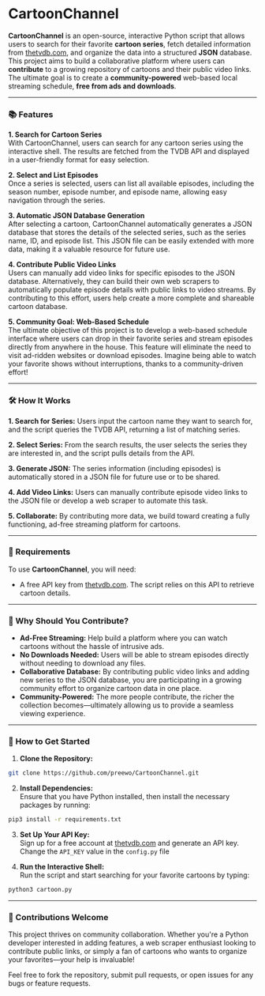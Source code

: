# CartoonChannel

**CartoonChannel** is an open-source, interactive 
Python script that allows users to search for their favorite 
**cartoon series**, fetch detailed information from [thetvdb.com](https://thetvdb.com), 
and organize the data into a structured **JSON** database. 
This project aims to build a collaborative platform where users 
can **contribute** to a growing repository of cartoons and their 
public video links. The ultimate goal is to create a **community-powered** 
web-based local streaming schedule, **free from ads and downloads**.

---

### 📚 Features
**1. Search for Cartoon Series** \
With CartoonChannel, users can search for any cartoon series using the interactive shell. The results are fetched from the TVDB API and displayed in a user-friendly format for easy selection.

**2. Select and List Episodes** \
Once a series is selected, users can list all available episodes, including the season number, episode number, and episode name, allowing easy navigation through the series.

**3. Automatic JSON Database Generation** \
After selecting a cartoon, CartoonChannel automatically generates a JSON database that stores the details of the selected series, such as the series name, ID, and episode list. This JSON file can be easily extended with more data, making it a valuable resource for future use.

**4. Contribute Public Video Links** \
Users can manually add video links for specific episodes to the JSON database. Alternatively, they can build their own web scrapers to automatically populate episode details with public links to video streams. By contributing to this effort, users help create a more complete and shareable cartoon database.

**5. Community Goal: Web-Based Schedule** \
The ultimate objective of this project is to develop a web-based schedule interface where users can drop in their favorite series and stream episodes directly from anywhere in the house. This feature will eliminate the need to visit ad-ridden websites or download episodes. Imagine being able to watch your favorite shows without interruptions, thanks to a community-driven effort!

---
### 🛠 How It Works
**1. Search for Series:** Users input the cartoon name they want to search for, and the script queries the TVDB API, returning a list of matching series.

**2. Select Series:** From the search results, the user selects the series they are interested in, and the script pulls details from the API.

**3. Generate JSON:** The series information (including episodes) is automatically stored in a JSON file for future use or to be shared.

**4. Add Video Links:** Users can manually contribute episode video links to the JSON file or develop a web scraper to automate this task.

**5. Collaborate:** By contributing more data, we build toward creating a fully functioning, ad-free streaming platform for cartoons.

---
### 🔑 Requirements
To use **CartoonChannel**, you will need:

- A free API key from [thetvdb.com](https://thetvdb.com). The script relies on this API to retrieve cartoon details.

---
### 🌟 Why Should You Contribute?
- **Ad-Free Streaming:** Help build a platform where you can watch cartoons without the hassle of intrusive ads.
- **No Downloads Needed:** Users will be able to stream episodes directly without needing to download any files.
- **Collaborative Database:** By contributing public video links and adding new series to the JSON database, you are participating in a growing community effort to organize cartoon data in one place.
- **Community-Powered:** The more people contribute, the richer the collection becomes—ultimately allowing us to provide a seamless viewing experience.

---
### 🚀 How to Get Started
1. **Clone the Repository:**

```bash  
git clone https://github.com/preewo/CartoonChannel.git
```

2. **Install Dependencies:** \
Ensure that you have Python installed, then install the necessary packages by running:

```bash 
pip3 install -r requirements.txt
```

3. **Set Up Your API Key:** \
Sign up for a free account at [thetvdb.com](https://thetvdb.com) and generate an API key.
Change the `API_KEY` value in the `config.py` file


4. **Run the Interactive Shell:** \
Run the script and start searching for your favorite cartoons by typing:

```bash
python3 cartoon.py
```

---
### 👥 Contributions Welcome
This project thrives on community collaboration. Whether you're a Python developer interested in adding features, a web scraper enthusiast looking to contribute public links, or simply a fan of cartoons who wants to organize your favorites—your help is invaluable!

Feel free to fork the repository, submit pull requests, or open issues for any bugs or feature requests.